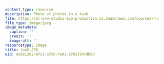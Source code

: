 ```yaml
---
content_type: resource
description: Photo of photos in a tank
file: https://ol-ocw-studio-app-production.s3.amazonaws.com/courses/4-341-introduction-to-photography-fall-2002/de88120287c1a7cb7a9197017547db6d_tao2.JPG
file_type: image/jpeg
image_metadata:
  caption: ''
  credit: ''
  image-alt: ''
resourcetype: Image
title: tao2.JPG
uid: de881202-87c1-a7cb-7a91-97017547db6d
---
```

